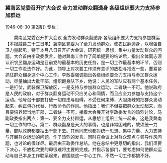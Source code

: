 ### 冀南区党委召开扩大会议  全力发动群众翻透身  各级组织要大力支持参加群运

1946-08-30
第2版()
专栏：

　　冀南区党委召开扩大会议
    全力发动群众翻透身
    各级组织要大力支持参加群运
    【本报威县二十三日电】冀南区党委为了全力发动群众，使农民翻透身，以增强自卫力量起见，特于本月八日召开扩大会议，研究统一思想，集中力量发动群众的问题。大会首由李政委发言，他对冀南工作作了简单扼要的结论后，指出全体同志须认识农民翻身运动是目前党的最基本的历史任务，是一切工作最基本的环节，否则一切工作没法作好。为此，领导上对次要工作须有意识的放松与推迟一些，要紧紧抓住群众翻身这个中心工作。李政委强调指出各级组织要全力支持与参加群众运动，尽量抽出大批干部，组织翻身队下乡，他说：人民的军队应有两个基本任务，一是打仗，武装保卫解放区，一是支持与参加群众运动，二者缺一不可。他说政府是人民的政府，对于群众翻身运动不只应关心和同情，而且应全力参加与支持这个运动。他号召干部要打破一切顾虑与阻碍，不受任何束缚，大胆泼辣的把群众发动起来，纠正包办代替、行政命令的作风。他指出：我们不但要把群众发动起来，而且要培养起当地干部，二者缺一不可。接着大会展开对李政委发言的热烈讨论，马副政委指出两点：第一、要全力支持群运，从思想上组织上统一起来，这是我冀南一切工作的中心。第二、群众翻身是天大的事情，也是非常困难的，故须统一力量，部队政府都要抽出干部下去。其他同志也都对统一思想、集中力量、大力支持与开展群众运动的问题，作了热烈的发言。同时在会议上对群众观点与领导作风问题，也讨论的很详尽。最后由王政委作总结，他在总结中更恳切的指出，我们须要下决心，不放松次要的即很难将主要的完成。并指示各部门，要考虑如何使群众运动与自己本身工作联系起来，都围绕这一中心工作，不然一切工作都搞不好。
